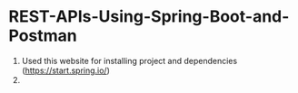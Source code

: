 # REST-APIs-Using-Spring-Boot-and-Postman

1) Used this website for installing project and dependencies 
(https://start.spring.io/)
2)
